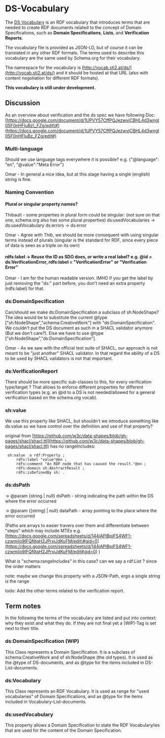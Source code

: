 # DS-Vocabulary

The [DS Vocabulary](https://github.com/semantifyit/ds-specifications/tree/e8b181d53fd50820e71e2b30ade2fa0c20d71b85/DS-Vocabulary/Input/DS-Vocab-V1/Examples/DS-Vocabulary.jsonld) is an RDF vocabulary that introduces terms that are needed to create RDF documents related to the concept of Domain Specifications, such as **Domain Specifications**, **Lists**, and **Verification Reports**.

The vocabulary file is provided as JSON-LD, but of course it can be translated in any other RDF formats. The terms used to describe this vocabulary are the same used by Schema.org for their vocabulary.

The namespace for the vocabulary is [http://vocab.sti2.at/ds/](http://vocab.sti2.at/ds/) and it should be hosted at that URL \(also with content negotiation for different RDF formats\).

**This vocabulary is still under development.**

## Discussion

As an overview about verification and the ds spec we have following Doc: [https://docs.google.com/document/d/1UPVY57CffPQJezwvjCBHL4d3wngI05F0nHFIuBz\_FZg/edit\#](https://docs.google.com/document/d/1UPVY57CffPQJezwvjCBHL4d3wngI05F0nHFIuBz_FZg/edit#)

### Multi-language

Should we use language tags everywhere it is possible? e.g. {"@language": "en", "@value":"Meta Error"}

Omar - In general a nice idea, but at this stage having a single \(english\) string is fine.

### Naming Convention

#### Plural or singular property names?

Thibault - some properties in plural form could be singular: \(not sure on that one, schema.org also has some plural properties\) ds:usedVocabularies -&gt; ds:usedVocabulary ds:errors -&gt; ds:error

Omar - Agree with Thib, we should be more consequent with using singular terms instead of plurals \(singular is the standard for RDF, since every piece of data is seen as a triple on its own\)

#### rdfs:label -&gt; Reuse the ID as SDO does, or write a real label? e.g. @id = ds:VerificationError, rdfs:label = "VerificationError" or "Verification Error"

Omar - I am for the human readable version. IMHO if you get the label by just removing the "ds:" part before, you don't need an extra property \(rdfs:label\) for that.

### ds:DomainSpecification

Can/should we make ds:DomainSpecification a subclass of sh:NodeShape? The idea would be to substitute the current @type \["sh:NodeShape","schema:CreativeWork"\] with "ds:DomainSpecification". We couldn't put the DS document as such in a SHACL validator anymore \(But we don't care?\). Else we have to use @type \["sh:NodeShape","ds:DomainSpecification"\].

Omar - As we saw with the official test suite of SHACL, our approach is not meant to be "just another" SHACL validator. In that regard the ability of a DS to be used by SHACL validators is not that important.

### ds:VerificationReport

There should be more specific sub-classes to this, for every verification type/target ? That allows to enforce different properties for different verification types \(e.g. an @id to a DS is not needed/allowed for a general verification based on the schema.org vocab\).

### sh:value

We use this property like SHACL, but shouldn't we introduce something like ds:value so we have control over the definition and use of that property?

original from [https://github.com/w3c/data-shapes/blob/gh-pages/shacl/shacl.ttl](https://github.com/w3c/data-shapes/blob/gh-pages/shacl/shacl.ttl) has no rangeIncludes:

```text
 sh:value  a rdf:Property ;                                                  
     rdfs:label "value"@en ;
     rdfs:comment "An RDF node that has caused the result."@en ;          
     rdfs:domain sh:AbstractResult ;
     rdfs:isDefinedBy sh: .
```

### ds:dsPath

-&gt; @param {string \| null} dsPath - string indicating the path within the DS where the error occurred

-&gt; @param {\[string\] \| null} dataPath - array pointing to the place where the error occurred

\(Paths are arrays to easier travers over them and differentiate between "steps" which may include MTEs e.g. [https://docs.google.com/spreadsheets/d/144iAPlBpjFS4WF1-czwmiIo9IFQNtqH2JPrxiJdKuFM/edit\#gid=0](https://docs.google.com/spreadsheets/d/144iAPlBpjFS4WF1-czwmiIo9IFQNtqH2JPrxiJdKuFM/edit#gid=0) \)

What is "schema:rangeIncludes" in this case? can we say a rdf:List ? since the order matters

note: maybe we change this property with a JSON-Path, ergo a single string is the range

todo: Add the other terms related to the verification report.

## Term notes

In the following the terms of the vocabulary are listed and put into context: why they exist and what they do. If they are not final yet a \(WIP\)-Tag is set next to their title.

### ds:DomainSpecification \(WIP\)

This Class represents a Domain Specification. It is a subclass of schema:CreativeWork and of sh:NodeShape \(the old types\). It is used as the @type of DS-documents, and as @type for the items included in DS-List-documents.

### ds:Vocabulary

This Class represents an RDF Vocabulary. It is used as range for "used vocabularies" of Domain Specifications, and as @type for the items included in Vocabulary-List-documents.

### ds:usedVocabulary

This property allows a Domain Specification to state the RDF Vocabulary/ies that are used for the content of the Domain Specification.

